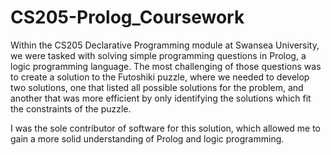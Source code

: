 # CS205-Prolog_Coursework

Within the CS205 Declarative Programming module at Swansea University, we were tasked with solving simple programming questions in Prolog, a logic programming language. The most challenging of those questions was to create a solution to the Futoshiki puzzle, where we needed to develop two solutions, one that listed all possible solutions for the problem, and another that was more efficient by only identifying the solutions which fit the constraints of the puzzle. 

I was the sole contributor of software for this solution, which allowed me to gain a more solid understanding of Prolog and logic programming.
